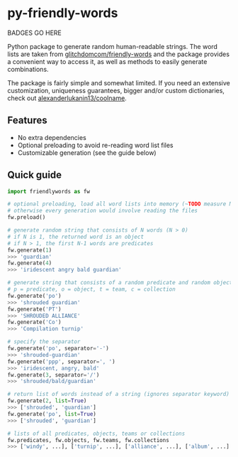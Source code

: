 # py-friendly-words
BADGES GO HERE

Python package to generate random human-readable strings. The word lists are taken from
[glitchdomcom/friendly-words](https://github.com/glitchdotcom/friendly-words) and the package provides
a convenient way to access it, as well as methods to easily generate combinations.

The package is fairly simple and somewhat limited.
If you need an extensive customization, uniqueness guarantees, bigger and/or custom dictionaries, check out
[alexanderlukanin13/coolname](https://github.com/alexanderlukanin13/coolname).

Features
--------
- No extra dependencies
- Optional preloading to avoid re-reading word list files
- Customizable generation (see the guide below)

Quick guide
-----------
```python
import friendlywords as fw

# optional preloading, load all word lists into memory (~TODO measure MB)
# otherwise every generation would involve reading the files
fw.preload()

# generate random string that consists of N words (N > 0)
# if N is 1, the returned word is an object
# if N > 1, the first N-1 words are predicates
fw.generate(1)
>>> 'guardian'
fw.generate(4)
>>> 'iridescent angry bald guardian'

# generate string that consists of a random predicate and random object
# p = predicate, o = object, t = team, c = collection
fw.generate('po')
>>> 'shrouded guardian'
fw.generate('PT')
>>> 'SHROUDED ALLIANCE'
fw.generate('Co')
>>> 'Compilation turnip'

# specify the separator
fw.generate('po', separator='-')
>>> 'shrouded-guardian'
fw.generate('ppp', separator=', ')
>>> 'iridescent, angry, bald'
fw.generate(3, separator='/')
>>> 'shrouded/bald/guardian' 

# return list of words instead of a string (ignores separator keyword)
fw.generate(2, list=True)
>>> ['shrouded', 'guardian']
fw.generate('po', list=True)
>>> ['shrouded', 'guardian']

# lists of all predicates, objects, teams or collections
fw.predicates, fw.objects, fw.teams, fw.collections
>>> ['windy', ...], ['turnip', ...], ['alliance', ...], ['album', ...]
```
